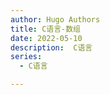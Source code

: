 ```yaml
---
author: Hugo Authors
title: C语言-数组
date: 2022-05-10
description:  C语言
series:
  - C语言

---
```

```

```
<!--more-->

